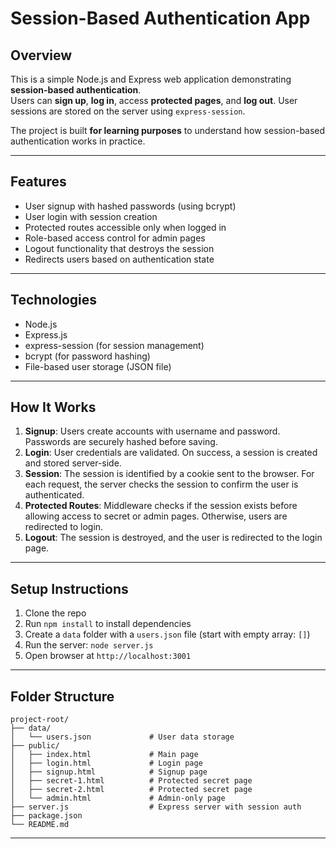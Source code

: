 # Session-Based Authentication App

## Overview
This is a simple Node.js and Express web application demonstrating **session-based authentication**.  
Users can **sign up**, **log in**, access **protected pages**, and **log out**. User sessions are stored on the server using `express-session`.

The project is built **for learning purposes** to understand how session-based authentication works in practice.

---

## Features
- User signup with hashed passwords (using bcrypt)  
- User login with session creation  
- Protected routes accessible only when logged in  
- Role-based access control for admin pages  
- Logout functionality that destroys the session  
- Redirects users based on authentication state  

---

## Technologies
- Node.js  
- Express.js  
- express-session (for session management)  
- bcrypt (for password hashing)  
- File-based user storage (JSON file)  

---

## How It Works
1. **Signup**: Users create accounts with username and password. Passwords are securely hashed before saving.  
2. **Login**: User credentials are validated. On success, a session is created and stored server-side.  
3. **Session**: The session is identified by a cookie sent to the browser. For each request, the server checks the session to confirm the user is authenticated.  
4. **Protected Routes**: Middleware checks if the session exists before allowing access to secret or admin pages. Otherwise, users are redirected to login.  
5. **Logout**: The session is destroyed, and the user is redirected to the login page.  

---

## Setup Instructions
1. Clone the repo  
2. Run `npm install` to install dependencies  
3. Create a `data` folder with a `users.json` file (start with empty array: `[]`)  
4. Run the server: `node server.js`  
5. Open browser at `http://localhost:3001`  

---

## Folder Structure
```
project-root/
├── data/
│   └── users.json             # User data storage
├── public/
│   ├── index.html             # Main page
│   ├── login.html             # Login page
│   ├── signup.html            # Signup page
│   ├── secret-1.html          # Protected secret page
│   ├── secret-2.html          # Protected secret page
│   └── admin.html             # Admin-only page
├── server.js                  # Express server with session auth
├── package.json
└── README.md
```

---


